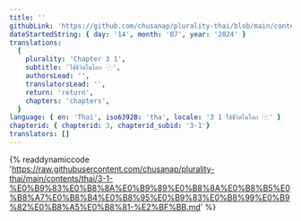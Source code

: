 ```yaml
---
title: ''
githubLink: 'https://github.com/chusanap/plurality-thai/blob/main/contents/thai/3-1-%E0%B9%83%E0%B8%8A%E0%B9%89%E0%B8%8A%E0%B8%B5%E0%B8%A7%E0%B8%B4%E0%B8%95%E0%B9%83%E0%B8%99%E0%B9%82%E0%B8%A5%E0%B8%81-%E2%BF%BB.md'
dateStartedString: { day: '14', month: '07', year: '2024' }
translations:
  {
    plurality: 'Chapter 3 1',
    subtitle: 'ใช้ชีวิตในโลก ⿻',
    authorsLead: '',
    translatorsLead: '',
    return: 'return',
    chapters: 'chapters',
  }
language: { en: 'Thai', iso6392B: 'tha', locale: '3 1 ใช้ชีวิตในโลก ⿻' }
chapterid: { chapterid: 3, chapterid_subid: '3-1'}
translators: []
---
```

{% readdynamiccode 'https://raw.githubusercontent.com/chusanap/plurality-thai/main/contents/thai/3-1-%E0%B9%83%E0%B8%8A%E0%B9%89%E0%B8%8A%E0%B8%B5%E0%B8%A7%E0%B8%B4%E0%B8%95%E0%B9%83%E0%B8%99%E0%B9%82%E0%B8%A5%E0%B8%81-%E2%BF%BB.md' %}